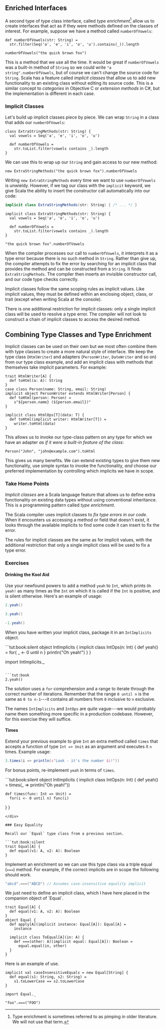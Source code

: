 ## Enriched Interfaces

A second type of type class interface, called *type enrichment*[^pimping] allow us to create
 interfaces that act as if they were methods defined on the classes of interest. For example, suppose we have a method called `numberOfVowels`:

```tut:book:silent
def numberOfVowels(str: String) =
  str.filter(Seq('a', 'e', 'i', 'o', 'u').contains(_)).length
```

```tut:book
numberOfVowels("the quick brown fox")
```

[^pimping]: Type enrichment is sometimes referred to as pimping in older literature. We will not use that term.


This is a method that we use all the time. It would be great if `numberOfVowels` was a built-in method of `String` so we could write `"a string".numberOfVowels`, but of course we can't change the source code for `String`. Scala has a feature called *implicit classes* that allow us to add new functionality to an existing class without editing its source code. This is a similar concept to *categories* in Objective C or *extension methods* in C#, but the implementation is different in each case.

### Implicit Classes

Let's build up implicit classes piece by piece. We can wrap `String` in a class that adds our `numberOfVowels`:

```tut:book:silent
class ExtraStringMethods(str: String) {
  val vowels = Seq('a', 'e', 'i', 'o', 'u')

  def numberOfVowels =
    str.toList.filter(vowels contains _).length
}
```

We can use this to wrap up our `String` and gain access to our new method:

```tut:book:silent
new ExtraStringMethods("the quick brown fox").numberOfVowels
```

Writing `new ExtraStringMethods` every time we want to use `numberOfVowels` is unwieldy. However, if we tag our class with the `implicit` keyword, we give Scala the ability to insert the constructor call automatically into our code:

```scala
implicit class ExtraStringMethods(str: String) { /* ... */ }
```

```tut:invisible
implicit class ExtraStringMethods(str: String) {
  val vowels = Seq('a', 'e', 'i', 'o', 'u')

  def numberOfVowels =
    str.toList.filter(vowels contains _).length
}
```

```tut:book
"the quick brown fox".numberOfVowels
```

When the compiler processes our call to `numberOfVowels`, it interprets it as a type error because there is no such method in `String`. Rather than give up, the compiler attempts to fix the error by searching for an implicit class that provides the method and can be constructed from a `String`. It finds `ExtraStringMethods`. The compiler then inserts an invisible constructor call, and our code type checks correctly.

Implicit classes follow the same scoping rules as implicit values. Like implicit values, they must be defined within an enclosing object, class, or trait (except when writing Scala at the console).

There is one additional restriction for implicit classes: only a single implicit class will be used to resolve a type error. The compiler will not look to construct a chain of implicit classes to access the desired method.

## Combining Type Classes and Type Enrichment

Implicit classes can be used on their own but we most often combine them with type classes to create a more natural style of interface. We keep the type class (`HtmlWriter`) and adapters (`PersonWriter`, `DateWriter` and so on) from our type class example, and add an implicit class with methods that themselves take implicit parameters. For example:

```tut:invisible
trait HtmlWriter[A] {
  def toHtml(a: A): String
}
case class Person(name: String, email: String)
implicit object PersonWriter extends HtmlWriter[Person] {
  def toHtml(person: Person) =
    s"${person.name} (${person.email})"
}
```

```tut:book:silent
implicit class HtmlOps[T](data: T) {
  def toHtml(implicit writer: HtmlWriter[T]) =
    writer.toHtml(data)
}
```

This allows us to invoke our type-class pattern on any type for which we have an adapter *as if it were a built-in feature of the class*:

```tut:book
Person("John", "john@example.com").toHtml
```

This gives us many benefits. We can extend existing types to give them new functionality, use simple syntax to invoke the functionality, *and* choose our preferred implementation by controlling which implicits we have in scope.

### Take Home Points

*Implicit classes* are a Scala language feature that allows us to define extra functionality on existing data types without using conventional inheritance. This is a programming pattern called *type enrichment*.

The Scala compiler uses implicit classes to *fix type errors in our code*. When it encounters us accessing a method or field that doesn't exist, it looks through the available implicits to find some code it can insert to fix the error.

The rules for implicit classes are the same as for implicit values, with the additional restriction that only a single implicit class will be used to fix a type error.

### Exercises

#### Drinking the Kool Aid

Use your newfound powers to add a method `yeah` to `Int`, which prints `Oh yeah!` as many times as the `Int` on which it is called if the `Int` is positive, and is silent otherwise. Here's an example of usage:

```scala
2.yeah()

3.yeah()

-1.yeah()

```

When you have written your implicit class, package it in an `IntImplicits` object.

<div class="solution">
```tut:book:silent
object IntImplicits {
  implicit class IntOps(n: Int) {
    def yeah() = for{ _ <- 0 until n } println("Oh yeah!")
  }
}

import IntImplicits._
```

```tut:book
2.yeah()
```

The solution uses a `for` comprehension and a range to iterate through the correct number of iterations. Remember that the range `0 until n` is the same as `0 to n-1`---it contains all numbers from `0` inclusive to `n` exclusive.

The names `IntImplicits` and `IntOps` are quite vague---we would probably name them something more specific in a production codebase. However, for this exercise they will suffice.
</div>

#### Times

Extend your previous example to give `Int` an extra method called `times` that accepts a function of type `Int => Unit` as an argument and executes it `n` times. Example usage:

```scala
3.times(i => println(s"Look - it's the number $i!"))
```

For bonus points, re-implement `yeah` in terms of `times`.

<div class="solution">
```tut:book:silent
object IntImplicits {
  implicit class IntOps(n: Int) {
    def yeah() =
      times(_ => println("Oh yeah!"))

    def times(func: Int => Unit) =
      for(i <- 0 until n) func(i)
  }
}
```
</div>

### Easy Equality

Recall our `Equal` type class from a previous section.

```tut:book:silent
trait Equal[A] {
  def equal(v1: A, v2: A): Boolean
}
```

Implement an enrichment so we can use this type class via a triple equal (`===`) method. For example, if the correct implicits are in scope the following should work.

```scala
"abcd".===("ABCD") // Assumes case-insensitive equality implicit
```

<div class="solution">
We just need to define an implicit class, which I have here placed in the companion object of `Equal`.

```tut:book:silent
trait Equal[A] {
  def equal(v1: A, v2: A): Boolean
}
object Equal {
  def apply[A](implicit instance: Equal[A]): Equal[A] =
    instance

  implicit class ToEqual[A](in: A) {
    def ===(other: A)(implicit equal: Equal[A]): Boolean =
      equal.equal(in, other)
  }
}
```

Here is an example of use.

```tut:book:silent
implicit val caseInsensitiveEquals = new Equal[String] {
  def equal(s1: String, s2: String) =
    s1.toLowerCase == s2.toLowerCase
}

import Equal._

"foo".===("FOO")
```
</div>
